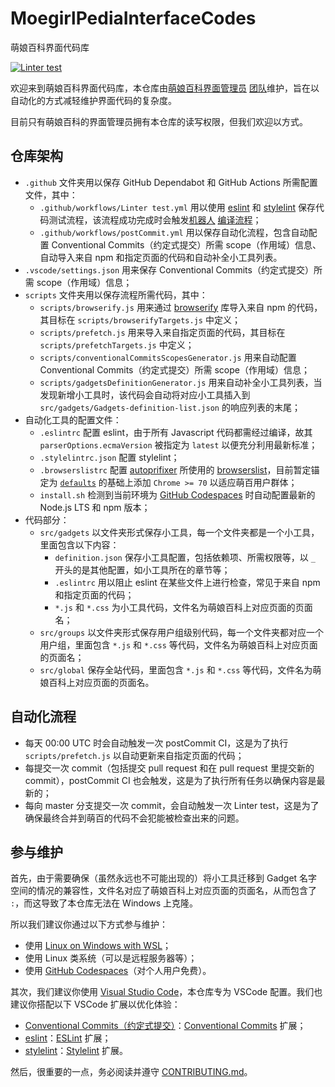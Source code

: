 # MoegirlPediaInterfaceCodes

萌娘百科界面代码库

[![Linter test](https://github.com/MoegirlPediaInterfaceAdmins/MoegirlPediaInterfaceCodes/actions/workflows/Linter%20test.yml/badge.svg)](https://github.com/MoegirlPediaInterfaceAdmins/MoegirlPediaInterfaceCodes/actions/workflows/Linter%20test.yml)

欢迎来到萌娘百科界面代码库，本仓库由[萌娘百科界面管理员](https://zh.moegirl.org.cn/%E8%90%8C%E5%A8%98%E7%99%BE%E7%A7%91:%E7%95%8C%E9%9D%A2%E7%AE%A1%E7%90%86%E5%91%98) [团队](https://zh.moegirl.org.cn/Special:Listusers/interface-admin)维护，旨在以自动化的方式减轻维护界面代码的复杂度。

目前只有萌娘百科的界面管理员拥有本仓库的读写权限，但我们欢迎以方式。

## 仓库架构

- `.github` 文件夹用以保存 GitHub Dependabot 和 GitHub Actions 所需配置文件，其中：
    - `.github/workflows/Linter test.yml` 用以使用 [eslint](https://eslint.org/) 和 [stylelint](https://stylelint.io/) 保存代码测试流程，该流程成功完成时会触发[机器人](https://zh.moegirl.org.cn/User:AnnAngela-dbot) [编译流程](#编译流程)；
    - `.github/workflows/postCommit.yml` 用以保存自动化流程，包含自动配置 Conventional Commits（约定式提交）所需 scope（作用域）信息、自动导入来自 npm 和指定页面的代码和自动补全小工具列表。
- `.vscode/settings.json` 用来保存 Conventional Commits（约定式提交）所需 scope（作用域）信息；
- `scripts` 文件夹用以保存流程所需代码，其中：
    - `scripts/browserify.js` 用来通过 [browserify](https://browserify.org/) 库导入来自 npm 的代码，其目标在 `scripts/browserifyTargets.js` 中定义；
    - `scripts/prefetch.js` 用来导入来自指定页面的代码，其目标在 `scripts/prefetchTargets.js` 中定义；
    - `scripts/conventionalCommitsScopesGenerator.js` 用来自动配置 Conventional Commits（约定式提交）所需 scope（作用域）信息；
    - `scripts/gadgetsDefinitionGenerator.js` 用来自动补全小工具列表，当发现新增小工具时，该代码会自动将对应小工具插入到 `src/gadgets/Gadgets-definition-list.json` 的响应列表的末尾；
- 自动化工具的配置文件：
    - `.eslintrc` 配置 eslint，由于所有 Javascript 代码都需经过编译，故其 `parserOptions.ecmaVersion` 被指定为 `latest` 以便充分利用最新标准；
    - `.stylelintrc.json` 配置 stylelint；
    - `.browserslistrc` 配置 [autoprifixer](https://github.com/postcss/autoprefixer) 所使用的 [browserslist](https://github.com/browserslist/browserslist)，目前暂定锚定为 [`defaults`](https://github.com/browserslist/browserslist#full-list) 的基础上添加 `Chrome >= 70` 以适应萌百用户群体；
    - `install.sh` 检测到当前环境为 [GitHub Codespaces](https://github.com/features/codespaces) 时自动配置最新的 Node.js LTS 和 npm 版本；
- 代码部分：
    - `src/gadgets` 以文件夹形式保存小工具，每一个文件夹都是一个小工具，里面包含以下内容：
        - `definition.json` 保存小工具配置，包括依赖项、所需权限等，以 `_` 开头的是其他配置，如小工具所在的章节等；
        - `.eslintrc` 用以阻止 eslint 在某些文件上进行检查，常见于来自 npm 和指定页面的代码；
        - `*.js` 和 `*.css` 为小工具代码，文件名为萌娘百科上对应页面的页面名；
    - `src/groups` 以文件夹形式保存用户组级别代码，每一个文件夹都对应一个用户组，里面包含 `*.js` 和 `*.css` 等代码，文件名为萌娘百科上对应页面的页面名；
    - `src/global` 保存全站代码，里面包含 `*.js` 和 `*.css` 等代码，文件名为萌娘百科上对应页面的页面名。

## 自动化流程

- 每天 00:00 UTC 时会自动触发一次 postCommit CI，这是为了执行 `scripts/prefetch.js` 以自动更新来自指定页面的代码；
- 每提交一次 commit（包括提交 pull request 和在 pull request 里提交新的 commit），postCommit CI 也会触发，这是为了执行所有任务以确保内容是最新的；
- 每向 master 分支提交一次 commit，会自动触发一次 Linter test，这是为了确保最终合并到萌百的代码不会犯能被检查出来的问题。

## 参与维护

首先，由于需要确保（虽然永远也不可能出现的）将小工具迁移到 Gadget 名字空间的情况的兼容性，文件名对应了萌娘百科上对应页面的页面名，从而包含了 `:`，而这导致了本仓库无法在 Windows 上克隆。

所以我们建议你通过以下方式参与维护：

- 使用 [Linux on Windows with WSL](https://docs.microsoft.com/en-us/windows/wsl/install)；
- 使用 Linux 类系统（可以是远程服务器等）；
- 使用 [GitHub Codespaces](https://github.com/features/codespaces)（对个人用户免费）。

其次，我们建议你使用 [Visual Studio Code](https://code.visualstudio.com/)，本仓库专为 VSCode 配置。我们也建议你搭配以下 VSCode 扩展以优化体验：
- [Conventional Commits（约定式提交）](https://www.conventionalcommits.org/)：[Conventional Commits](https://marketplace.visualstudio.com/items?itemName=vivaxy.vscode-conventional-commits)  扩展；
- [eslint](https://eslint.org/)：[ESLint](https://marketplace.visualstudio.com/items?itemName=dbaeumer.vscode-eslint) 扩展；
- [stylelint](https://stylelint.io/)：[Stylelint](https://marketplace.visualstudio.com/items?itemName=stylelint.vscode-stylelint) 扩展。

然后，很重要的一点，务必阅读并遵守 [CONTRIBUTING.md](CONTRIBUTING.md)。
